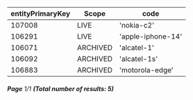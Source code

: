 | entityPrimaryKey | Scope    | code              |
| ---------------- | -------- | ----------------- |
| 107008           | LIVE     | 'nokia-c2'        |
| 106291           | LIVE     | 'apple-iphone-14' |
| 106071           | ARCHIVED | 'alcatel-1'       |
| 106092           | ARCHIVED | 'alcatel-1s'      |
| 106883           | ARCHIVED | 'motorola-edge'   |

###### **Page** 1/1 **(Total number of results: 5)**